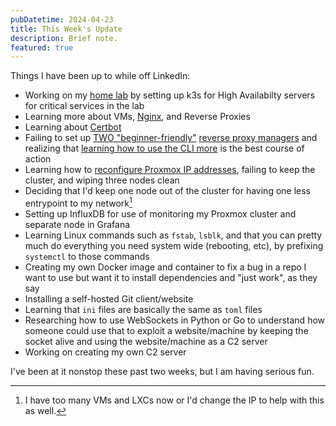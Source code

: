 ```yaml
---
pubDatetime: 2024-04-23
title: This Week's Update
description: Brief note.
featured: true
---
```


Things I have been up to while off LinkedIn:

- Working on my [home lab](http://homelab.tifflabs.org) by setting up k3s for High Availabilty servers for critical services in the lab
- Learning more about VMs, [Nginx](https://notes.0x8c.org/home-lab/nginx-configs/), and Reverse Proxies
- Learning about [Certbot](https://certbot.eff.org/)
- Failing to set up [TWO "beginner-friendly"](https://github.com/tobychui/zoraxy) [reverse proxy managers](https://nginxproxymanager.com/) and realizing that [learning how to use the CLI more](https://lemmy.brendan.ie/comment/223126) is the best course of action
- Learning how to [reconfigure Proxmox IP addresses](https://gist.github.com/twhite96/2ed4c6f3d50ed0009947c69e7bded6ca), failing to keep the cluster, and wiping three nodes clean
- Deciding that I'd keep one node out of the cluster for having one less entrypoint to my network[^1]
- Setting up InfluxDB for use of monitoring my Proxmox cluster and separate node in Grafana
- Learning Linux commands such as `fstab`, `lsblk`, and that you can pretty much do everything you need system wide (rebooting, etc), by prefixing `systemctl` to those commands
- Creating my own Docker image and container to fix a bug in a repo I want to use but want it to install dependencies and "just work", as they say
- Installing a self-hosted Git client/website
- Learning that `ini` files are basically the same as `toml` files
- Researching how to use WebSockets in Python or Go to understand how someone could use that to exploit a website/machine by keeping the socket alive and using the website/machine as a C2 server
- Working on creating my own C2 server

I've been at it nonstop these past two weeks, but I am having serious fun.

[^1]: I have too many VMs and LXCs now or I'd change the IP to help with this as well.
